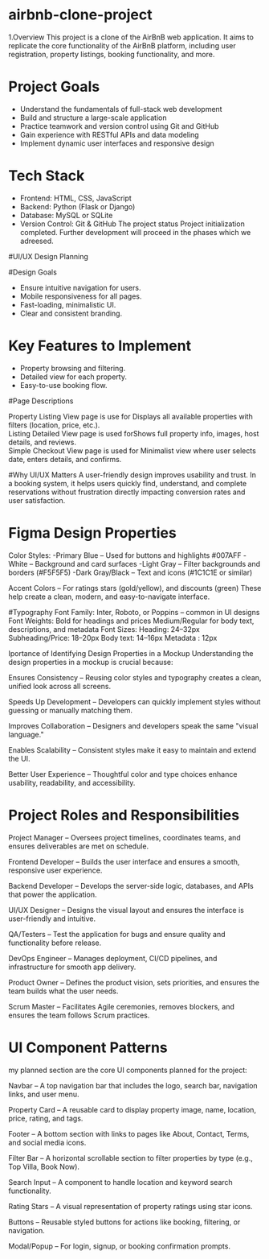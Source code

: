 # airbnb-clone-project
1.Overview
This project is a clone of the AirBnB web application. 
It aims to replicate the core functionality of the AirBnB platform, including user registration, property listings, booking functionality, and more.
# Project Goals
- Understand the fundamentals of full-stack web development
- Build and structure a large-scale application
- Practice teamwork and version control using Git and GitHub
- Gain experience with RESTful APIs and data modeling
- Implement dynamic user interfaces and responsive design
# Tech Stack
- Frontend: HTML, CSS, JavaScript
- Backend:  Python (Flask or Django)
- Database: MySQL or SQLite
- Version Control: Git & GitHub
The project status 
Project initialization completed. Further development will proceed in the phases which we adreesed.

#UI/UX Design Planning

#Design Goals
- Ensure intuitive navigation for users.
- Mobile responsiveness for all pages.
- Fast-loading, minimalistic UI.
- Clear and consistent branding.

# Key Features to Implement
- Property browsing and filtering.
- Detailed view for each property.
- Easy-to-use booking flow.

#Page Descriptions                                                                

 Property Listing View page is use for Displays all available properties with filters (location, price, etc.).     
 Listing Detailed View page is used forShows full property info, images, host details, and reviews.                
 Simple Checkout View page is used for Minimalist view where user selects date, enters details, and confirms.      

#Why UI/UX Matters
A user-friendly design improves usability and trust.
In a booking system, it helps users quickly find, understand, and complete reservations without frustration directly impacting conversion rates and user satisfaction.
# Figma Design Properties
 Color Styles:
-Primary Blue – Used for buttons and highlights #007AFF
-White – Background and card surfaces
-Light Gray – Filter backgrounds and borders (#F5F5F5)
-Dark Gray/Black – Text and icons (#1C1C1E or similar)

Accent Colors – For ratings stars (gold/yellow), and discounts (green)
These help create a clean, modern, and easy-to-navigate interface.

#Typography
Font Family: Inter, Roboto, or Poppins – common in UI designs
Font Weights:
Bold for headings and prices
Medium/Regular for body text, descriptions, and metadata
Font Sizes:
Heading: 24–32px
Subheading/Price: 18–20px
Body text: 14–16px
Metadata : 12px

Iportance of Identifying Design Properties in a Mockup
Understanding the design properties in a mockup is crucial because:

Ensures Consistency – Reusing color styles and typography creates a clean, unified look across all screens.

Speeds Up Development – Developers can quickly implement styles without guessing or manually matching them.

Improves Collaboration – Designers and developers speak the same "visual language."

Enables Scalability – Consistent styles make it easy to maintain and extend the UI.

Better User Experience – Thoughtful color and type choices enhance usability, readability, and accessibility.
# Project Roles and Responsibilities
Project Manager – Oversees project timelines, coordinates teams, and ensures deliverables are met on schedule.

Frontend Developer – Builds the user interface and ensures a smooth, responsive user experience.

Backend Developer – Develops the server-side logic, databases, and APIs that power the application.

UI/UX Designer – Designs the visual layout and ensures the interface is user-friendly and intuitive.

QA/Testers – Test the application for bugs and ensure quality and functionality before release.

DevOps Engineer – Manages deployment, CI/CD pipelines, and infrastructure for smooth app delivery.

Product Owner – Defines the product vision, sets priorities, and ensures the team builds what the user needs.

Scrum Master – Facilitates Agile ceremonies, removes blockers, and ensures the team follows Scrum practices.

# UI Component Patterns
my planned section are the core UI components planned for the project:

Navbar – A top navigation bar that includes the logo, search bar, navigation links, and user menu.

Property Card – A reusable card to display property image, name, location, price, rating, and tags.

Footer – A bottom section with links to pages like About, Contact, Terms, and social media icons.

Filter Bar – A horizontal scrollable section to filter properties by type (e.g., Top Villa, Book Now).

Search Input – A component to handle location and keyword search functionality.

Rating Stars – A visual representation of property ratings using star icons.

Buttons – Reusable styled buttons for actions like booking, filtering, or navigation.

Modal/Popup – For login, signup, or booking confirmation prompts.





